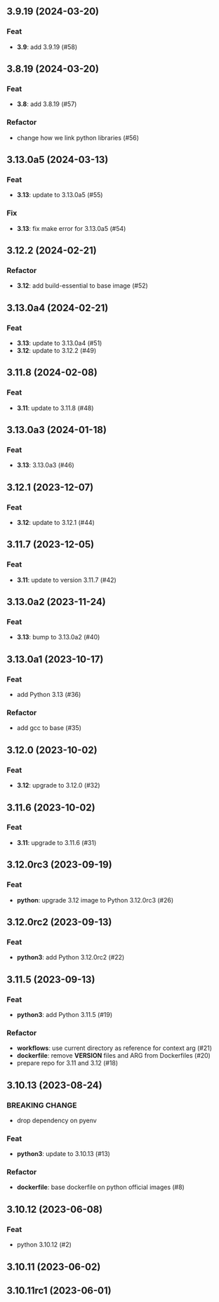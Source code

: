 ## 3.9.19 (2024-03-20)

### Feat

- **3.9**: add 3.9.19 (#58)

## 3.8.19 (2024-03-20)

### Feat

- **3.8**: add 3.8.19 (#57)

### Refactor

- change how we link python libraries (#56)

## 3.13.0a5 (2024-03-13)

### Feat

- **3.13**: update to 3.13.0a5 (#55)

### Fix

- **3.13**: fix make error for 3.13.0a5 (#54)

## 3.12.2 (2024-02-21)

### Refactor

- **3.12**: add build-essential to base image (#52)

## 3.13.0a4 (2024-02-21)

### Feat

- **3.13**: update to 3.13.0a4 (#51)
- **3.12**: update to 3.12.2 (#49)

## 3.11.8 (2024-02-08)

### Feat

- **3.11**: update to 3.11.8 (#48)

## 3.13.0a3 (2024-01-18)

### Feat

- **3.13**: 3.13.0a3 (#46)

## 3.12.1 (2023-12-07)

### Feat

- **3.12**: update to 3.12.1 (#44)

## 3.11.7 (2023-12-05)

### Feat

- **3.11**: update to version 3.11.7 (#42)

## 3.13.0a2 (2023-11-24)

### Feat

- **3.13**: bump to 3.13.0a2 (#40)

## 3.13.0a1 (2023-10-17)

### Feat

- add Python 3.13 (#36)

### Refactor

- add gcc to base (#35)

## 3.12.0 (2023-10-02)

### Feat

- **3.12**: upgrade to 3.12.0 (#32)

## 3.11.6 (2023-10-02)

### Feat

- **3.11**: upgrade to 3.11.6 (#31)

## 3.12.0rc3 (2023-09-19)

### Feat

- **python**: upgrade 3.12 image to Python 3.12.0rc3 (#26)

## 3.12.0rc2 (2023-09-13)

### Feat

- **python3**: add Python 3.12.0rc2 (#22)

## 3.11.5 (2023-09-13)

### Feat

- **python3**: add Python 3.11.5 (#19)

### Refactor

- **workflows**: use current directory as reference for context arg (#21)
- **dockerfile**: remove __VERSION__ files and ARG from Dockerfiles (#20)
- prepare repo for 3.11 and 3.12 (#18)

## 3.10.13 (2023-08-24)

### BREAKING CHANGE

- drop dependency on pyenv

### Feat

- **python3**: update to 3.10.13 (#13)

### Refactor

- **dockerfile**: base dockerfile on python official images (#8)

## 3.10.12 (2023-06-08)

### Feat

- python 3.10.12 (#2)

## 3.10.11 (2023-06-02)

## 3.10.11rc1 (2023-06-01)
